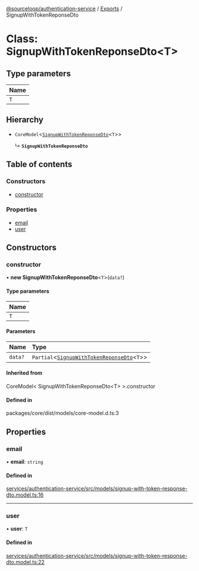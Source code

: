 [@sourceloop/authentication-service](../README.md) / [Exports](../modules.md) / SignupWithTokenReponseDto

# Class: SignupWithTokenReponseDto<T\>

## Type parameters

| Name |
| :------ |
| `T` |

## Hierarchy

- `CoreModel`<[`SignupWithTokenReponseDto`](SignupWithTokenReponseDto.md)<`T`\>\>

  ↳ **`SignupWithTokenReponseDto`**

## Table of contents

### Constructors

- [constructor](SignupWithTokenReponseDto.md#constructor)

### Properties

- [email](SignupWithTokenReponseDto.md#email)
- [user](SignupWithTokenReponseDto.md#user)

## Constructors

### constructor

• **new SignupWithTokenReponseDto**<`T`\>(`data?`)

#### Type parameters

| Name |
| :------ |
| `T` |

#### Parameters

| Name | Type |
| :------ | :------ |
| `data?` | `Partial`<[`SignupWithTokenReponseDto`](SignupWithTokenReponseDto.md)<`T`\>\> |

#### Inherited from

CoreModel<
  SignupWithTokenReponseDto<T\>
\>.constructor

#### Defined in

packages/core/dist/models/core-model.d.ts:3

## Properties

### email

• **email**: `string`

#### Defined in

[services/authentication-service/src/models/signup-with-token-response-dto.model.ts:16](https://github.com/sourcefuse/loopback4-microservice-catalog/blob/d35fdb3f0/services/authentication-service/src/models/signup-with-token-response-dto.model.ts#L16)

___

### user

• **user**: `T`

#### Defined in

[services/authentication-service/src/models/signup-with-token-response-dto.model.ts:22](https://github.com/sourcefuse/loopback4-microservice-catalog/blob/d35fdb3f0/services/authentication-service/src/models/signup-with-token-response-dto.model.ts#L22)
